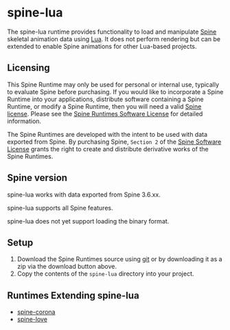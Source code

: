 # spine-lua

The spine-lua runtime provides functionality to load and manipulate [Spine](http://esotericsoftware.com) skeletal animation data using [Lua](http://www.lua.org/). It does not perform rendering but can be extended to enable Spine animations for other Lua-based projects.

## Licensing

This Spine Runtime may only be used for personal or internal use, typically to evaluate Spine before purchasing. If you would like to incorporate a Spine Runtime into your applications, distribute software containing a Spine Runtime, or modify a Spine Runtime, then you will need a valid [Spine license](https://esotericsoftware.com/spine-purchase). Please see the [Spine Runtimes Software License](http://esotericsoftware.com/git/spine-runtimes/blob/LICENSE) for detailed information.

The Spine Runtimes are developed with the intent to be used with data exported from Spine. By purchasing Spine, `Section 2` of the [Spine Software License](https://esotericsoftware.com/files/license.txt) grants the right to create and distribute derivative works of the Spine Runtimes.

## Spine version

spine-lua works with data exported from Spine 3.6.xx.

spine-lua supports all Spine features.

spine-lua does not yet support loading the binary format.

## Setup

1. Download the Spine Runtimes source using [git](https://help.github.com/articles/set-up-git) or by downloading it as a zip via the download button above.
1. Copy the contents of the `spine-lua` directory into your project.

## Runtimes Extending spine-lua

- [spine-corona](../spine-corona)
- [spine-love](../spine-love)
